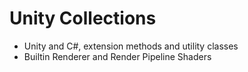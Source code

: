 # Unity Collections

- Unity and C#, extension methods and utility classes
- Builtin Renderer and Render Pipeline Shaders
